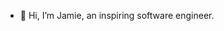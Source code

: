 - 👋 Hi, I’m Jamie, an inspiring software engineer.

<!---
Jaables/Jaables is a ✨ special ✨ repository because its `README.md` (this file) appears on your GitHub profile.
You can click the Preview link to take a look at your changes.
--->
